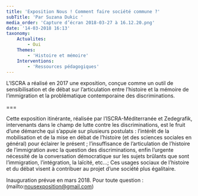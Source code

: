 ```yaml
---
title: 'Exposition Nous ! Comment faire société commune ?'
subTitle: 'Par Suzana Dukic '
media_order: 'Capture d’écran 2018-03-27 à 16.12.20.png'
date: '14-03-2018 16:13'
taxonomy:
    Actualites:
        - Oui
    Themes:
        - 'Histoire et mémoire'
    Interventions:
        - 'Ressources pédagogiques'
---
```


L'ISCRA a réalisé en 2017 une exposition, conçue comme un outil de sensibilisation et de débat sur l’articulation entre l’histoire et la mémoire de l’immigration et la problématique contemporaine des discriminations.

===

Cette exposition itinérante, réalisée par l’ISCRA-Méditerranée et Zedegrafik, intervenants dans le champ de lutte contre les discriminations, est le fruit d’une démarche qui s’appuie sur plusieurs postulats : l’intérêt de la mobilisation et de la mise en débat de l’histoire (et des sciences sociales en général) pour éclairer le présent ; l’insuffisance de l’articulation de l’histoire de l’immigration avec la question des discriminations, enfin l’urgente nécessité de la conversation démocratique sur les sujets brûlants que sont l’immigration, l’intégration, la laïcité, etc…; Ces usages sociaux de l’histoire et du débat visent à contribuer au projet d’une société plus égalitaire.

Inauguration prévue en mars 2018. Pour toute question : (mailto:nousexposition@gmail.com)